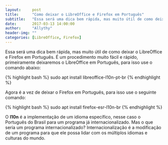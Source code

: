 ```yaml
---
layout:     post
title:      "Como deixar o LibreOffice e Firefox em Português"
subtitle:   "Essa será uma dica bem rápida, mas muito útil de como deixar o LibreOffice e Firefox em Português."
date:       2017-03-13 14:00:00
author:     "Allythy"
header-img: ""
categories: [LibreOffice, Firefox]
---
```


Essa será uma dica bem rápida, mas muito útil de como deixar o LibreOffice e Firefox em Português. É um procedimento muito fácil e rápido, primeiramente deixaremos o LibreOffice em Português, para isso use o comando abaixo:

{% highlight bash %}
sudo apt install libreoffice-l10n-pt-br
{% endhighlight %}

 Agora é a vez de deixar o Firefox em Português, para isso use o seguinte comando:

{% highlight bash %}
sudo apt install firefox-esr-l10n-br
{% endhighlight %}

O **l10n** é a implementação de um idioma específico, nesse caso o Português do Brasil para um programa já internacionalizado. Mas o que seria um programa internacionalizado? Internacionalização é a modificação de um programa para que ele possa lidar com os múltiplos idiomas e culturas do mundo.
